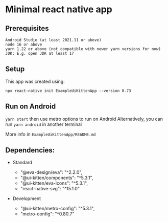 # Minimal react native app

## Prerequisites

    Android Studio (at least 2021.11 or above)
    node 16 or above
    yarn 1.22 or above (not compatible with newer yarn versions for now)
    JDK: E.g. open JDK at least 17

## Setup

This app was created using:
```
npx react-native init ExampleUiKittenApp --version 0.73
```

## Run on Android

`yarn start` then use metro options to run on Android
Alternatively, you can run `yarn android` in another terminal

More info in `ExampleUiKittenApp/README.md` 

## Dependencies:

- Standard
  - "@eva-design/eva": "^2.2.0",
  - "@ui-kitten/components": "^5.3.1",
  - "@ui-kitten/eva-icons": "^5.3.1",
  - "react-native-svg": "^15.1.0"

- Development
  - "@ui-kitten/metro-config": "^5.3.1",
  - "metro-config": "^0.80.7"
